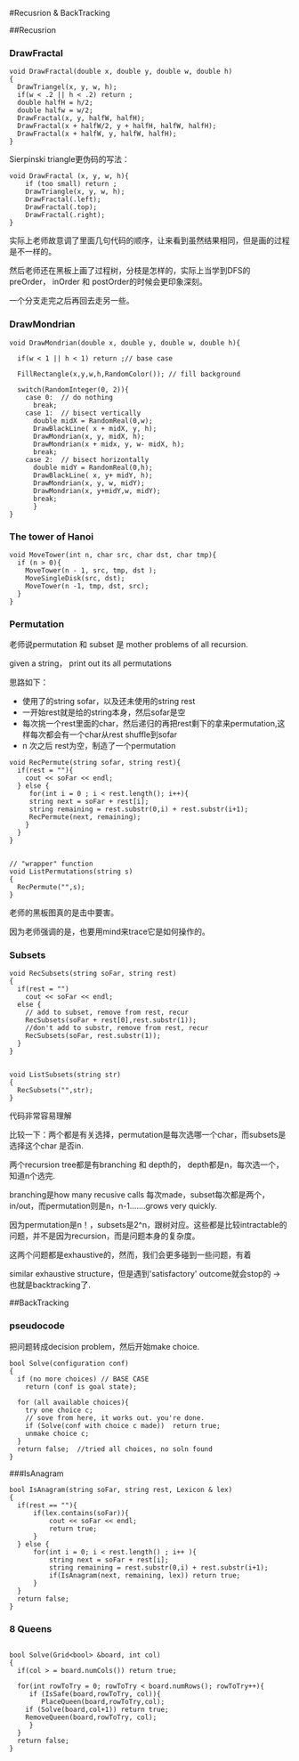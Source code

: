 #Recusrion & BackTracking

##Recusrion

### DrawFractal

```
void DrawFractal(double x, double y, double w, double h)
{
  DrawTriangel(x, y, w, h);
  if(w < .2 || h < .2) return ;
  double halfH = h/2;
  double halfw = w/2;
  DrawFractal(x, y, halfW, halfH);
  DrawFractal(x + halfW/2, y + halfH, halfW, halfH);
  DrawFractal(x + halfW, y, halfW, halfH);
}
```


Sierpinski triangle更伪码的写法：

```
void DrawFractal (x, y, w, h){
	if (too small) return ;
	DrawTriangle(x, y, w, h);
	DrawFractal(.left);
	DrawFractal(.top);
	DrawFractal(.right);
}
```

实际上老师故意调了里面几句代码的顺序，让来看到虽然结果相同，但是画的过程是不一样的。

然后老师还在黑板上画了过程树，分枝是怎样的，实际上当学到DFS的preOrder， inOrder 和 postOrder的时候会更印象深刻。

一个分支走完之后再回去走另一些。


### DrawMondrian


 
```
void DrawMondrian(double x, double y, double w, double h){
  
  if(w < 1 || h < 1) return ;// base case
  
  FillRectangle(x,y,w,h,RandomColor()); // fill background

  switch(RandomInteger(0, 2)){
    case 0:  // do nothing
      break; 
    case 1:  // bisect vertically
      double midX = RandomReal(0,w);
      DrawBlackLine( x + midX, y, h);
      DrawMondrian(x, y, midX, h);
      DrawMondrian(x + midx, y, w- midX, h);
      break;
    case 2:  // bisect horizontally
      double midY = RandomReal(0,h);
      DrawBlackLine( x, y+ midY, h);
      DrawMondrian(x, y, w, midY);
      DrawMondrian(x, y+midY,w, midY);
      break;
      }
}
```


### The tower of Hanoi


```
void MoveTower(int n, char src, char dst, char tmp){
  if (n > 0){
    MoveTower(n - 1, src, tmp, dst );
    MoveSingleDisk(src, dst);
    MoveTower(n -1, tmp, dst, src);
  }
}

```


### Permutation

老师说permutation 和 subset 是 mother problems of all recursion.


given a string， print out its all permutations

思路如下：

- 使用了的string sofar，以及还未使用的string rest
- 一开始rest就是给的string本身，然后sofar是空
- 每次挑一个rest里面的char，然后递归的再把rest剩下的拿来permutation,这样每次都会有一个char从rest shuffle到sofar
- n 次之后 rest为空，制造了一个permutation 


```
void RecPermute(string sofar, string rest){
  if(rest = ""){
    cout << soFar << endl;
  } else {
     for(int i = 0 ; i < rest.length(); i++){
     string next = soFar + rest[i];
     string remaining = rest.substr(0,i) + rest.substr(i+1);
     RecPermute(next, remaining);
    }
  }
}


// "wrapper" function
void ListPermutations(string s)
{
  RecPermute("",s);
}
```


老师的黑板图真的是击中要害。

因为老师强调的是，也要用mind来trace它是如何操作的。



### Subsets 


```
void RecSubsets(string soFar, string rest)
{
  if(rest = "")
    cout << soFar << endl;
  else {
    // add to subset, remove from rest, recur
    RecSubsets(soFar + rest[0],rest.substr(1));
    //don't add to substr, remove from rest, recur
    RecSubsets(soFar, rest.substr(1));
  }
}


void ListSubsets(string str)
{
  RecSubsets("",str);
}

```

代码非常容易理解


比较一下：两个都是有关选择，permutation是每次选哪一个char，而subsets是选择这个char 是否in.

两个recursion tree都是有branching 和 depth的， depth都是n，每次选一个，知道n个选完.

branching是how many recusive calls 每次made，subset每次都是两个，in/out，而permutation则是n，n-1.......grows very quickly.

因为permutation是n！，subsets是2^n，跟树对应。这些都是比较intractable的问题，并不是因为recursion，而是问题本身的复杂度。


这两个问题都是exhaustive的，然而，我们会更多碰到一些问题，有着

similar exhaustive structure，但是遇到'satisfactory' outcome就会stop的 -> 也就是backtracking了.

##BackTracking



### pseudocode

把问题转成decision problem，然后开始make choice.

```
bool Solve(configuration conf)
{
  if (no more choices) // BASE CASE
    return (conf is goal state);

  for (all available choices){
    try one choice c;
    // sove from here, it works out. you're done.
    if (Solve(conf with choice c made))  return true;
    unmake choice c;
  } 
  return false;  //tried all choices, no soln found
}
```


###IsAnagram


```
bool IsAnagram(string soFar, string rest, Lexicon & lex)
{
  if(rest == ""){
      if(lex.contains(soFar)){
          cout << soFar << endl;
          return true;
      }
  } else {
      for(int i = 0; i < rest.length() ; i++ ){
          string next = soFar + rest[i];
          string remaining = rest.substr(0,i) + rest.substr(i+1);
          if(IsAnagram(next, remaining, lex)) return true;
      }
  }
  return false;
}
```


### 8 Queens 


```

bool Solve(Grid<bool> &board, int col)
{
  if(col > = board.numCols()) return true;
  
  for(int rowToTry = 0; rowToTry < board.numRows(); rowToTry++){
     if (IsSafe(board,rowToTry, col)){
        PlaceQueen(board,rowToTry,col);
	if (Solve(board,col+1)) return true;
	RemoveQueen(board,rowToTry, col);
     }
  }
  return false;
}

```

